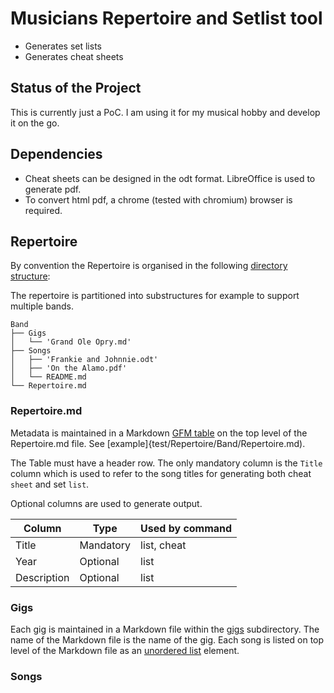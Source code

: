 # Musicians Repertoire and Setlist tool

* Generates set lists
* Generates cheat sheets

## Status of the Project

This is currently just a PoC. I am using it for my musical hobby and develop it on the go.

## Dependencies

- Cheat sheets can be designed in the odt format. LibreOffice is used to generate pdf.
- To convert html pdf, a chrome (tested with chromium) browser is required.

## Repertoire

By convention the Repertoire is organised in the following [directory structure](test/Repertoire):

The repertoire is partitioned into substructures for example to support multiple bands.

```
Band
├── Gigs
│   └── 'Grand Ole Opry.md'
├── Songs
│   ├── 'Frankie and Johnnie.odt'
│   ├── 'On the Alamo.pdf'
│   └── README.md
└── Repertoire.md
```

### Repertoire.md

Metadata is maintained in a Markdown [GFM table](https://github.github.com/gfm/#tables-extension-) on the top level of the
Repertoire.md file. See [example]{test/Repertoire/Band/Repertoire.md).

The Table must have a header row. The only mandatory column is the `Title` column which is used to refer to the song titles
for generating both cheat `sheet` and set `list`.

Optional columns are used to generate output.

| Column      | Type      | Used by command |
|-------------|-----------|-----------------|
| Title       | Mandatory | list, cheat     |
| Year        | Optional  | list            |
| Description | Optional  | list            |


### Gigs

Each gig is maintained in a Markdown file within the [gigs](test/Repertoire/Band/Gigs) subdirectory.
The name of the Markdown file is the name of the gig. Each song is listed on top level of the Markdown file as an
[unordered list](https://www.markdownguide.org/basic-syntax/#unordered-lists) element.

### Songs
